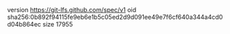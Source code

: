 version https://git-lfs.github.com/spec/v1
oid sha256:0b892f94115fe9eb6e1b5c05ed2d9d091ee49e7f6cf640a344a4cd0d04b864ec
size 17955
